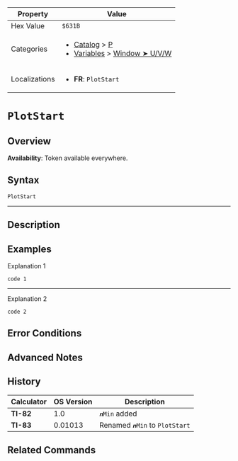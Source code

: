 | Property      | Value |
|---------------|-------|
| Hex Value     | `$631B`|
| Categories    | <ul><li>[Catalog](<../categories/Catalog.md>) > [P](<../categories/Catalog.md#P>)</li><li>[Variables](<../categories/Variables.md>) > [Window ➤ U/V/W](<../categories/Variables.md#Window ➤ U/V/W>)</li></ul> |
| Localizations | <ul><li><b>FR</b>: `PlotStart`</li></ul> |

# `PlotStart`

## Overview



<b>Availability</b>: Token available everywhere.

## Syntax
`PlotStart`

<hr>

## Description


## Examples

Explanation 1
```ti-basic
code 1
```
---
Explanation 2
```ti-basic
code 2
```

## Error Conditions


## Advanced Notes


## History
| Calculator | OS Version | Description |
|------------|------------|-------------|
| <b>TI-82</b> | 1.0 | `𝒏Min` added |
| <b>TI-83</b> | 0.01013 | Renamed `𝒏Min` to `PlotStart`

## Related Commands

